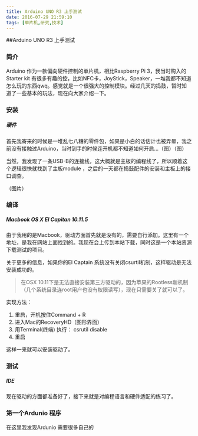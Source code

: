 ```yaml
---
title: Arduino UNO R3 上手测试
date: 2016-07-29 21:59:10
tags: [单片机,研究,技术]
---
```

##Arduino UNO R3 上手测试
### 简介
Arduino 作为一款偏向硬件控制的单片机，相比Raspberry Pi 3，我当时购入的Starter kit 有很多有趣的控，比如NFC卡，JoyStick，Speaker，一堆我都不知道怎么玩的东西qwq。感觉就是一个很强大的控制模块。经过几天的捣鼓，暂时知道了一些基本的玩法，现在向大家介绍一下。
### 安装
##### 硬件
首先我寄来的时候是一堆乱七八糟的零件包，如果是小白的话估计也被弄晕，我之前没有接触过Arduino，当时到手的时候连开机都不知道如何开启…（图）（图）
<!-- more -->
当然，我发现了一条USB-B的连接线，这大概就是主板的编程线了，所以顺着这个逻辑很快就找到了主板module ，之后的一天都在捣鼓配件的安装和主板上的接口调查。

（图片）

### 编译
##### Macbook OS X EI Capitan 10.11.5
由于我用的是Macbook，驱动方面首先就是没有的，需要自行添加。这里有一个地址，是我在网站上面找到的。我现在会上传到本站下载，同时这是一个本站资源下载测试的项目。

关于更多的信息，如果你的EI Captain 系统没有关闭csurtil机制，这样驱动是无法安装成功的。

> 在OSX 10.11下是无法直接安装第三方驱动的，因为苹果的Rootless新机制（几个系统目录连root用户也没有权限读写），现在只需要关了就可以了。

实现方法：
1. 重启，开机按住Command + R
2. 进入Mac的RecoveryHD（图形界面）
3. 用Terminal(终端) 执行： csrutil disable 
4. 重启

这样一来就可以安装驱动了。

### 测试
##### IDE
现在驱动的方面都准备好了，接下来就是对编程语言和硬件适配的练习了。

### 第一个Ardunio 程序
在这里我发现Ardunio 需要很多自己的
